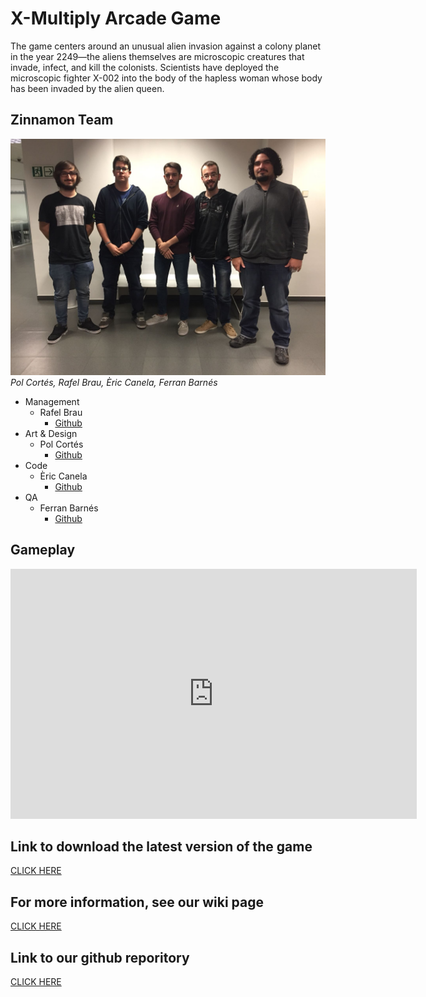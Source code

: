 # X-Multiply Arcade Game
The game centers around an unusual alien invasion against a colony planet in the year 2249—the aliens themselves are microscopic creatures that invade, infect, and kill the colonists. Scientists have deployed the microscopic fighter X-002 into the body of the hapless woman whose body has been invaded by the alien queen.

## Zinnamon Team
![alt Team](Zinnamon_Team.jpeg)
<em>Pol Cortés, Rafel Brau, Èric Canela, Ferran Barnés</em>
- Management
  - Rafel Brau
    - [Github](https://github.com/Rafefix)
- Art & Design
  - Pol Cortés 
    - [Github](https://github.com/PolCorTs)
- Code
  - Èric Canela
    - [Github](https://github.com/knela96)
- QA
  - Ferran Barnés
    - [Github](https://github.com/FBarnes99)
  
  

## Gameplay
<iframe width="650" height="400"src="https://www.youtube.com/embed/7hml4wSPay8" frameborder="0" allow="autoplay; encrypted-media" allowfullscreen></iframe>

## Link to download the latest version of the game  
  [CLICK HERE](https://github.com/knela96/Project1/releases/tag/v1.0)

## For more information, see our wiki page
  [CLICK HERE](https://github.com/knela96/Project1/wiki)

## Link to our github reporitory
  [CLICK HERE](https://github.com/knela96/Project1)



